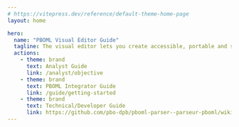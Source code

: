 ```yaml
---
# https://vitepress.dev/reference/default-theme-home-page
layout: home

hero:
  name: "PBOML Visual Editor Guide"
  tagline: The visual editor lets you create accessible, portable and standardized publications.
  actions:
    - theme: brand
      text: Analyst Guide
      link: /analyst/objective
    - theme: brand
      text: PBOML Integrator Guide
      link: /guide/getting-started
    - theme: brand
      text: Technical/Developer Guide
      link: https://github.com/pbo-dpb/pboml-parser--parseur-pboml/wiki
---
```


